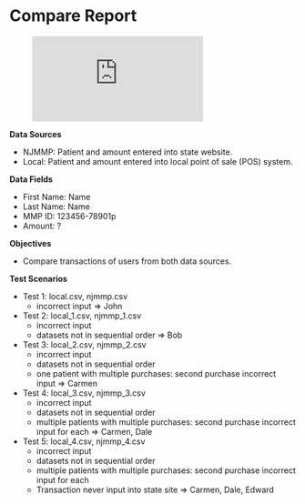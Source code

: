 # Compare Report

<figure class="video_container">
  <iframe src=https://drive.google.com/file/d/1Bcfc_PTJhZfEWHpIIe1Ab7w_u-A3wuNY/view?usp=sharing" frameborder="0" allowfullscreen="true"> </iframe>
</figure>

**Data Sources**
- NJMMP: Patient and amount entered into state website.
- Local: Patient and amount entered into local point of sale (POS) system.

**Data Fields**
- First Name: Name
- Last Name: Name
- MMP ID: 123456-78901p
- Amount: ?

**Objectives**
- Compare transactions of users from both data sources.

**Test Scenarios**
- Test 1: local.csv, njmmp.csv
    - incorrect input
    => John
- Test 2: local_1.csv, njmmp_1.csv
    - incorrect input
    - datasets not in sequential order
    => Bob
- Test 3: local_2.csv, njmmp_2.csv
    - incorrect input
    - datasets not in sequential order
    - one patient with multiple purchases: second purchase incorrect input
    => Carmen
- Test 4: local_3.csv, njmmp_3.csv
    - incorrect input
    - datasets not in sequential order
    - multiple patients with multiple purchases: second purchase incorrect input for each
    => Carmen, Dale
- Test 5: local_4.csv, njmmp_4.csv
    - incorrect input
    - datasets not in sequential order
    - multiple patients with multiple purchases: second purchase incorrect input for each
    - Transaction never input into state site
    => Carmen, Dale, Edward
